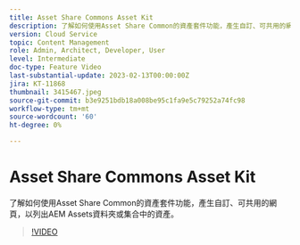 ```yaml
---
title: Asset Share Commons Asset Kit
description: 了解如何使用Asset Share Common的資產套件功能，產生自訂、可共用的網頁，以列出AEM Assets資料夾或集合中的資產。
version: Cloud Service
topic: Content Management
role: Admin, Architect, Developer, User
level: Intermediate
doc-type: Feature Video
last-substantial-update: 2023-02-13T00:00:00Z
jira: KT-11868
thumbnail: 3415467.jpeg
source-git-commit: b3e9251bdb18a008be95c1fa9e5c79252a74fc98
workflow-type: tm+mt
source-wordcount: '60'
ht-degree: 0%

---
```



# Asset Share Commons Asset Kit

了解如何使用Asset Share Common的資產套件功能，產生自訂、可共用的網頁，以列出AEM Assets資料夾或集合中的資產。

>[!VIDEO](https://video.tv.adobe.com/v/3415467?quality=12&learn=on)
